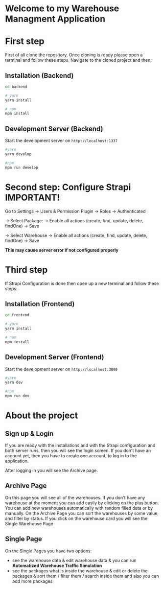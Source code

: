 # Welcome to my Warehouse Managment Application

# First step
First of all clone the repository. 
Once cloning is ready please open a terminal and follow these steps. 
Navigate to the cloned project and then:

## Installation (Backend)
```bash
cd backend

# yarn
yarn install

# npm
npm install
```

## Development Server (Backend)

Start the development server on `http://localhost:1337`

```bash
#yarn
yarn develop

#npm
npm run develop
```

# Second step: Configure Strapi **IMPORTANT**!
Go to Settings -> Users & Permission Plugin -> Roles -> Authenticated

-> Select Package:
-> Enable all actions (create, find, update, delete, findOne)
-> Save

-> Select Warehouse
-> Enable all actions (create, find, update, delete, findOne)
-> Save

**This may cause server error if not configured properly**

# Third step
If Strapi Configuration is done then open up a new terminal and follow these steps:

## Installation (Frontend)
```bash
cd frontend

# yarn
yarn install

# npm
npm install
```

## Development Server (Frontend)

Start the development server on `http://localhost:3000`

```bash
#yarn
yarn dev

#npm
npm run dev
```

# About the project
## Sign up & Login
If you are ready with the installations and with the Strapi configuration and both server runs, then you will see the login screen.
If you don't have an account yet, then you have to create one account, to log in to the application.

After logging in you will see the Archive page.

## Archive Page
On this page you will see all of the warehouses.
If you don't have any warehouse at the moment you can add easily by clicking on the plus button.
You can add new warehouses automatically with random filled data or by manually.
On the Archive Page you can sort the warehouses by some value, and filter by status.
If you click on the warehouse card you will see the Single Warehouse Page

## Single Page
On the Single Pages you have two options:
- see the warehouse data & edit warehouse data & you can run **Automatized Warehouse Traffic Simulation**
- see the packages what is inside the warehouse & edit or delete the packages & sort them / filter them / search inside them and also you can add more packages


